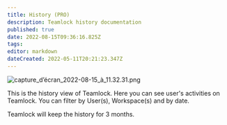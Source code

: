 ```yaml
---
title: History (PRO)
description: Teamlock history documentation
published: true
date: 2022-08-15T09:36:16.825Z
tags: 
editor: markdown
dateCreated: 2022-05-11T20:21:23.347Z
---
```


![capture_d’écran_2022-08-15_à_11.32.31.png](/captures/capture_d’écran_2022-08-15_à_11.32.31.png)

This is the history view of Teamlock.
Here you can see user's activities on Teamlock.
You can filter by User(s), Workspace(s) and by date.

Teamlock will keep the history for 3 months.